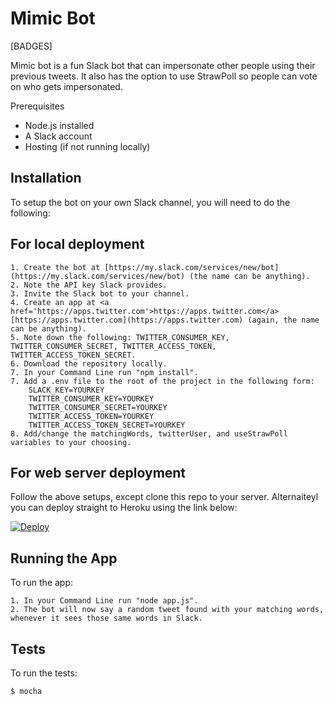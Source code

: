 # Mimic Bot

[BADGES]

Mimic bot is a fun Slack bot that can impersonate other people using their previous tweets. It also has the option to use StrawPoll so people can vote on who gets impersonated.

Prerequisites

* Node.js installed
* A Slack account
* Hosting (if not running locally)

## Installation

To setup the bot on your own Slack channel, you will need to do the following:

## For local deployment

```
1. Create the bot at [https://my.slack.com/services/new/bot](https://my.slack.com/services/new/bot) (the name can be anything).
2. Note the API key Slack provides.
3. Invite the Slack bot to your channel.
4. Create an app at <a href='https://apps.twitter.com'>https://apps.twitter.com</a>[https://apps.twitter.com](https://apps.twitter.com) (again, the name can be anything).
5. Note down the following: TWITTER_CONSUMER_KEY, TWITTER_CONSUMER_SECRET, TWITTER_ACCESS_TOKEN, TWITTER_ACCESS_TOKEN_SECRET.
6. Download the repository locally.
7. In your Command Line run "npm install".
7. Add a .env file to the root of the project in the following form:
    SLACK_KEY=YOURKEY
    TWITTER_CONSUMER_KEY=YOURKEY
    TWITTER_CONSUMER_SECRET=YOURKEY
    TWITTER_ACCESS_TOKEN=YOURKEY
    TWITTER_ACCESS_TOKEN_SECRET=YOURKEY
8. Add/change the matchingWords, twitterUser, and useStrawPoll variables to your choosing.
```

## For web server deployment

Follow the above setups, except clone this repo to your server. Alternaiteyl you can deploy straight to Heroku using the link below:

[![Deploy](https://www.herokucdn.com/deploy/button.svg)](https://heroku.com/deploy)

## Running the App

To run the app:

```
1. In your Command Line run "node app.js".
2. The bot will now say a random tweet found with your matching words, whenever it sees those same words in Slack.
```

## Tests

To run the tests:

```
$ mocha
```
